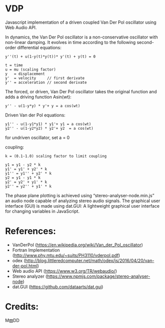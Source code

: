 # VDP
Javascript implementation of a driven coupled Van Der Pol oscillator using Web Audio API.

In dynamics, the Van Der Pol oscillator is a non-conservative oscillator with non-linear damping. It evolves in time according to the following second-order differential equations:
		
    y''(t) + u(1-y(t)*y(t))* y'(t) + y(t) = 0

    t = time
    u = mu (scaling factor)
    y   = displacement
    y'  = velocity     // first derivate
    y'' = acceleration // second derivate

The forced, or driven, Van Der Pol oscillator takes the original function and adds a driving function Asin(wt):

    y'' - u(1-y*y) * y'+ y = a cos(wt)

Driven Van der Pol equations:

    y1'' - u(1-y1*y1) * y1'+ y1 = a cos(wt)
    y2'' - u(1-y2*y2) * y2'+ y2  = a cos(wt)

for undriven oscillator, set a = 0

coupling:

	k = (0.1-1.0) scaling factor to limit coupling

    y1 = y1 - y2 * k
    y1' = y1' + y2' * k
    y1'' = y1'' + y2' * k
    y2 = y1 - y1 * k
    y2' = y2' + y1' * k
    y2'' = y2'' + y1' * k

The phase plane plotting is achieved using “stereo-analyser-node.min.js” an audio node capable of analyzing stereo audio signals.
The graphical user interface (GUI) is made using dat.GUI: A lightweight graphical user interface for changing variables in JavaScript.

# References:
 - VanDerPol (https://en.wikipedia.org/wiki/Van_der_Pol_oscillator)
 - Fortran Implementation (http://www.phy.mtu.edu/~suits/PH3110/vderpol.pdf)
 - odex (http://blog.littleredcomputer.net/math/odex/js/2016/04/20/van-der-pol.html)
 - Web audio API (https://www.w3.org/TR/webaudio/)
 - Stereo analyzer (https://www.npmjs.com/package/stereo-analyser-node)
 - dat.GUI (https://github.com/dataarts/dat.gui)

# Credits:
  M▨DD
